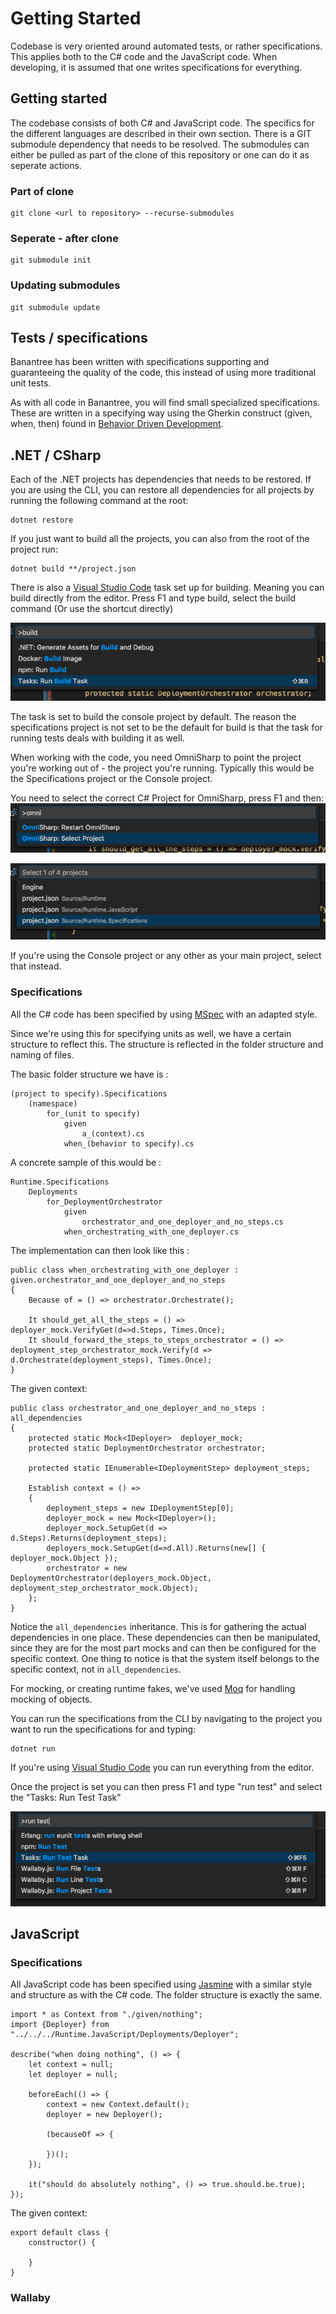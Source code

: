 # Getting Started

Codebase is very oriented around automated tests, or rather specifications. This applies both to the C# code and the JavaScript code. 
When developing, it is assumed that one writes specifications for everything.

## Getting started

The codebase consists of both C# and JavaScript code. The specifics for the different languages are described in their own section.
There is a GIT submodule dependency that needs to be resolved. The submodules can either be pulled as part of the clone of this repository or 
one can do it as seperate actions.

### Part of clone


    git clone <url to repository> --recurse-submodules

### Seperate - after clone

    git submodule init

### Updating submodules 

    git submodule update


## Tests / specifications

Banantree has been written with specifications supporting and guaranteeing the quality of the code, this instead of using more traditional 
unit tests. 

As with all code in Banantree, you will find small specialized specifications. These are written in a specifying way using the Gherkin 
construct (given, when, then) found in [Behavior Driven Development](http://en.wikipedia.org/wiki/Behavior_Driven_Development).


## .NET / CSharp

Each of the .NET projects has dependencies that needs to be restored. If you are using the CLI, you can restore all dependencies for all projects
by running the following command at the root:

    dotnet restore

If you just want to build all the projects, you can also from the root of the project run:

    dotnet build **/project.json


There is also a [Visual Studio Code](http://code.visualstudio.com/) task set up for building. Meaning you can build directly from the editor.
Press F1 and type build, select the build command (Or use the shortcut directly)

![](./Images/VSCodeBuild.png)

The task is set to build the console project by default. The reason the specifications project is not set to be the default for build is that 
the task for running tests deals with building it as well.  

When working with the code, you need OmniSharp to point the project you're working out of - the project you're running. Typically this would be
the Specifications project or the Console project.

You need to select the correct C# Project for OmniSharp, press F1 and then:  
![](./Images/VSCodeOmniSharp.png)

![](./Images/VSCodeOmniSharpSelectProject.png)

If you're using the Console project or any other as your main project, select that instead.


### Specifications

All the C# code has been specified by using  [MSpec](https://github.com/machine/machine.specifications) with an adapted style. 

Since we're using this for specifying units as well, we have a certain structure to reflect this. The structure is reflected in the folder structure and naming of files. 


The basic folder structure we have is :  

	(project to specify).Specifications  
		(namespace)  
			for_(unit to specify)  
				given  
					a_(context).cs  
				when_(behavior to specify).cs  


A concrete sample of this would be : 

	Runtime.Specifications  
		Deployments  
			for_DeploymentOrchestrator  
				given  
					orchestrator_and_one_deployer_and_no_steps.cs  
				when_orchestrating_with_one_deployer.cs  

The implementation can then look like this :

    public class when_orchestrating_with_one_deployer : given.orchestrator_and_one_deployer_and_no_steps
    {
        Because of = () => orchestrator.Orchestrate();

        It should_get_all_the_steps = () => deployer_mock.VerifyGet(d=>d.Steps, Times.Once);
        It should_forward_the_steps_to_steps_orchestrator = () => deployment_step_orchestrator_mock.Verify(d => d.Orchestrate(deployment_steps), Times.Once);
    }

The given context:

    public class orchestrator_and_one_deployer_and_no_steps : all_dependencies
    {
        protected static Mock<IDeployer>  deployer_mock; 
        protected static DeploymentOrchestrator orchestrator;

        protected static IEnumerable<IDeploymentStep> deployment_steps;

        Establish context = () => 
        {
            deployment_steps = new IDeploymentStep[0];
            deployer_mock = new Mock<IDeployer>();
            deployer_mock.SetupGet(d => d.Steps).Returns(deployment_steps);
            deployers_mock.SetupGet(d=>d.All).Returns(new[] { deployer_mock.Object });
            orchestrator = new DeploymentOrchestrator(deployers_mock.Object, deployment_step_orchestrator_mock.Object); 
        };
    }


Notice the `all_dependencies` inheritance. This is for gathering the actual dependencies in one place. These dependencies can then be manipulated,
since they are for the most part mocks and can then be configured for the specific context. One thing to notice is that the system itself
belongs to the specific context, not in `all_dependencies`.  

For mocking, or creating runtime fakes, we've used [Moq](http://code.google.com/p/moq/) for handling mocking of objects.

You can run the specifications from the CLI by navigating to the project you want to run the specifications for and typing:

    dotnet run

If you're using [Visual Studio Code](http://code.visualstudio.com/) you can run everything from the editor.

Once the project is set you can then press F1 and type "run test" and select the "Tasks: Run Test Task"

![Running C# Specifications in Visual Studio Code](./Images/VSCodeRunTests.png)


## JavaScript

### Specifications

All JavaScript code has been specified using [Jasmine](http://pivotal.github.com/jasmine/) with a similar style and structure as with the C# code. The folder structure is exactly the same. 


    import * as Context from "./given/nothing";
    import {Deployer} from "../../../Runtime.JavaScript/Deployments/Deployer";

    describe("when doing nothing", () => {
        let context = null;
        let deployer = null;

        beforeEach(() => {
            context = new Context.default();
            deployer = new Deployer();

            (becauseOf => {

            })();
        });

        it("should do absolutely nothing", () => true.should.be.true);
    });


The given context:


    export default class {
        constructor() {

        }
    }


### Wallaby




